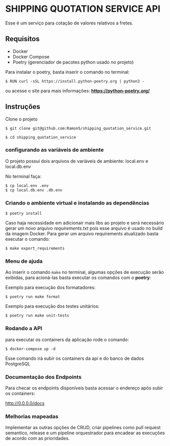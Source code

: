 # SHIPPING QUOTATION SERVICE API

Esse é um serviço para cotação de valores relativos a fretes.

## Requisitos

* Docker
* Docker Compose
* Poetry (gerenciador de pacotes python usado no projeto)

Para instalar o poetry, basta inserir o comando no terminal:

```$ RUN curl -sSL https://install.python-poetry.org | python3 -```

ou acesse o site para mais informações: **https://python-poetry.org/**

## Instruções

Clone o projeto

```$ git clone git@github.com:Ramon5/shipping_quotation_service.git```

```$ cd shipping_quotation_service```

### configurando as variáveis de ambiente

O projeto possui dois arquivos de variáveis de ambiente: local.env e local.db.env

No terminal faça:

```
$ cp local.env .env 
$ cp local.db.env .db.env
```

### Criando o ambiente virtual e instalando as dependências


```$ poetry install```

Caso haja necessidade em adicionair mais libs ao projeto e será necessário gerar um novo arquivo *requirements.txt* pois esse arquivo é usado
no build da imagem Docker. Para gerar um arquivo requirements atualizado basta executar o comando:

```$ make export_requirements```

### Menu de ajuda

Ao inserir o comando ```make``` no terminal, algumas opções de execução serão exibidas, para acioná-las
basta executar os comandos com o **poetry**:

Exemplo para execução dos formatadores:

```$ poetry run make format```

Exemplo para execução dos testes unitários:

```$ poetry run make unit-tests```

### Rodando a API

para executar os containers da aplicação rode o comando:

```$ docker-compose up -d```

Esse comando irá subir os containers da api e do banco de dados PostgreSQL

### Documentação dos Endpoints

Para checar os endpoints disponíveis basta acessar o endereço após subir os containers:

http://0.0.0.0/docs

### Melhorias mapeadas

Implementar as outras opções de CRUD, criar pipelines como pull request semantico, release e um pipeline orquestrador para encadear as execuções de acordo com as prioridades.